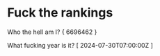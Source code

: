 # Fuck the rankings

Who the hell am I?
{ 6696462 }

What fucking year is it?
[ 2024-07-30T07:00:00Z ]
